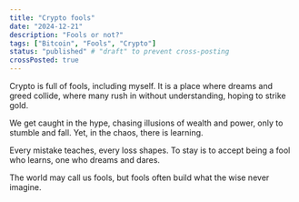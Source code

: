 ```yaml
---
title: "Crypto fools"
date: "2024-12-21"
description: "Fools or not?"
tags: ["Bitcoin", "Fools", "Crypto"]
status: "published" # "draft" to prevent cross-posting
crossPosted: true
---
```


Crypto is full of fools, including myself. It is a place where dreams and greed collide, where many rush in without understanding, hoping to strike gold. 

We get caught in the hype, chasing illusions of wealth and power, only to stumble and fall. Yet, in the chaos, there is learning. 

Every mistake teaches, every loss shapes. To stay is to accept being a fool who learns, one who dreams and dares. 

The world may call us fools, but fools often build what the wise never imagine.